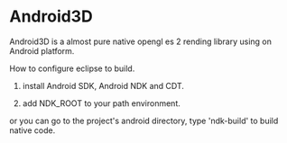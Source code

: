 Android3D
=========

Android3D is a almost pure native opengl es 2 rending library using on Android platform.

How to configure eclipse to build.
1. install Android SDK, Android NDK and CDT.

2. add NDK_ROOT to your path environment.

or you can go to the project's android directory, type 'ndk-build' to build native code.
